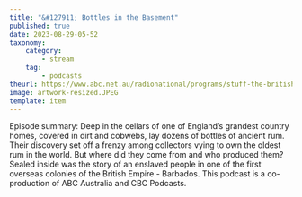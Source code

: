 ```yaml
---
title: "&#127911; Bottles in the Basement"
published: true
date: 2023-08-29-05-52
taxonomy:
    category:
        - stream
    tag:
        - podcasts
theurl: https://www.abc.net.au/radionational/programs/stuff-the-british-stole/bottles-in-the-basement/102505450
image: artwork-resized.JPEG
template: item
---
```


Episode summary: Deep in the cellars of one of England&rsquo;s grandest country homes, covered in dirt and cobwebs, lay dozens of bottles of ancient rum. Their discovery set off a frenzy among collectors vying to own the oldest rum in the world. But where did they come from and who produced them? Sealed inside was the story of an enslaved people in one of the first overseas colonies of the British Empire - Barbados. This podcast is a co-production of ABC Australia and CBC Podcasts.
